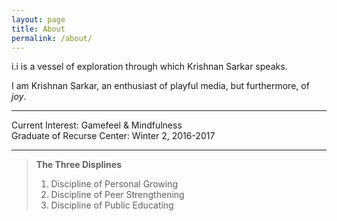 ```yaml
---
layout: page
title: About
permalink: /about/
---
```

i.i is a vessel of exploration through which Krishnan Sarkar speaks.

I am Krishnan Sarkar, an enthusiast of playful media, but furthermore, of _joy_.

---
Current Interest: Gamefeel & Mindfulness<br>
Graduate of Recurse Center: Winter 2, 2016-2017

---
> **The Three Displines**
> 1. Discipline of Personal Growing
> 2. Discipline of Peer Strengthening
> 3. Discipline of Public Educating
